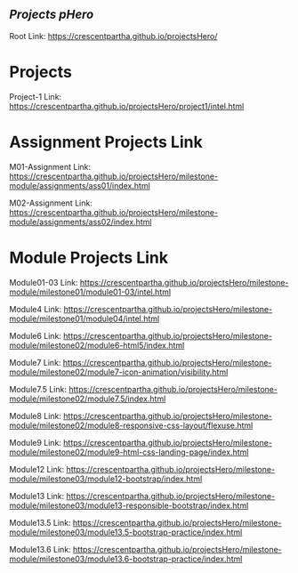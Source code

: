 ## ***Projects pHero***

Root Link: https://crescentpartha.github.io/projectsHero/

# Projects

Project-1 Link: https://crescentpartha.github.io/projectsHero/project1/intel.html

# Assignment Projects Link

M01-Assignment Link: https://crescentpartha.github.io/projectsHero/milestone-module/assignments/ass01/index.html

M02-Assignment Link: https://crescentpartha.github.io/projectsHero/milestone-module/assignments/ass02/index.html





# Module Projects Link

Module01-03 Link: https://crescentpartha.github.io/projectsHero/milestone-module/milestone01/module01-03/intel.html

Module4 Link: https://crescentpartha.github.io/projectsHero/milestone-module/milestone01/module04/intel.html

Module6 Link: https://crescentpartha.github.io/projectsHero/milestone-module/milestone02/module6-html5/index.html

Module7 Link: https://crescentpartha.github.io/projectsHero/milestone-module/milestone02/module7-icon-animation/visibility.html

Module7.5 Link: https://crescentpartha.github.io/projectsHero/milestone-module/milestone02/module7.5/index.html

Module8 Link: https://crescentpartha.github.io/projectsHero/milestone-module/milestone02/module8-responsive-css-layout/flexuse.html

Module9 Link: https://crescentpartha.github.io/projectsHero/milestone-module/milestone02/module9-html-css-landing-page/index.html

Module12 Link: https://crescentpartha.github.io/projectsHero/milestone-module/milestone03/module12-bootstrap/index.html

Module13 Link: https://crescentpartha.github.io/projectsHero/milestone-module/milestone03/module13-responsible-bootstrap/index.html

Module13.5 Link: https://crescentpartha.github.io/projectsHero/milestone-module/milestone03/module13.5-bootstrap-practice/index.html

Module13.6 Link: https://crescentpartha.github.io/projectsHero/milestone-module/milestone03/module13.6-bootstrap-practice/index.html

